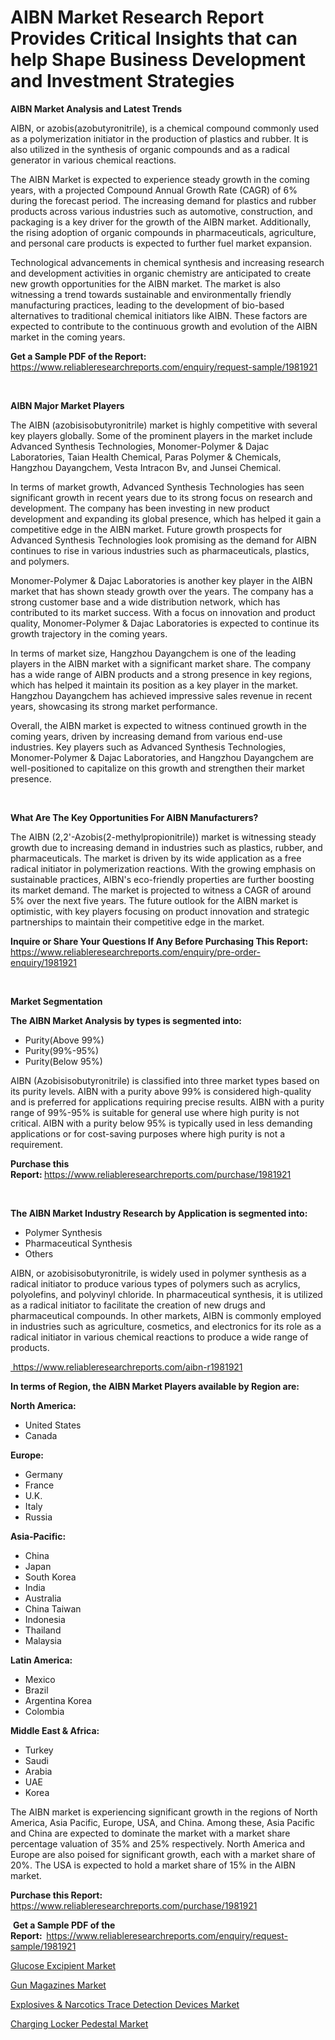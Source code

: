 <p><h1>AIBN Market Research Report Provides Critical Insights that can help Shape Business Development and Investment Strategies</h1></p><p><strong>AIBN Market Analysis and Latest Trends</strong></p>
<p><p>AIBN, or azobis(azobutyronitrile), is a chemical compound commonly used as a polymerization initiator in the production of plastics and rubber. It is also utilized in the synthesis of organic compounds and as a radical generator in various chemical reactions.</p><p>The AIBN Market is expected to experience steady growth in the coming years, with a projected Compound Annual Growth Rate (CAGR) of 6% during the forecast period. The increasing demand for plastics and rubber products across various industries such as automotive, construction, and packaging is a key driver for the growth of the AIBN market. Additionally, the rising adoption of organic compounds in pharmaceuticals, agriculture, and personal care products is expected to further fuel market expansion.</p><p>Technological advancements in chemical synthesis and increasing research and development activities in organic chemistry are anticipated to create new growth opportunities for the AIBN market. The market is also witnessing a trend towards sustainable and environmentally friendly manufacturing practices, leading to the development of bio-based alternatives to traditional chemical initiators like AIBN. These factors are expected to contribute to the continuous growth and evolution of the AIBN market in the coming years.</p></p>
<p><strong>Get a Sample PDF of the Report:&nbsp;</strong> <a href="https://www.reliableresearchreports.com/enquiry/request-sample/1981921">https://www.reliableresearchreports.com/enquiry/request-sample/1981921</a></p>
<p>&nbsp;</p>
<p><strong>AIBN Major Market Players</strong></p>
<p><p>The AIBN (azobisisobutyronitrile) market is highly competitive with several key players globally. Some of the prominent players in the market include Advanced Synthesis Technologies, Monomer-Polymer & Dajac Laboratories, Taian Health Chemical, Paras Polymer & Chemicals, Hangzhou Dayangchem, Vesta Intracon Bv, and Junsei Chemical.</p><p>In terms of market growth, Advanced Synthesis Technologies has seen significant growth in recent years due to its strong focus on research and development. The company has been investing in new product development and expanding its global presence, which has helped it gain a competitive edge in the AIBN market. Future growth prospects for Advanced Synthesis Technologies look promising as the demand for AIBN continues to rise in various industries such as pharmaceuticals, plastics, and polymers.</p><p>Monomer-Polymer & Dajac Laboratories is another key player in the AIBN market that has shown steady growth over the years. The company has a strong customer base and a wide distribution network, which has contributed to its market success. With a focus on innovation and product quality, Monomer-Polymer & Dajac Laboratories is expected to continue its growth trajectory in the coming years.</p><p>In terms of market size, Hangzhou Dayangchem is one of the leading players in the AIBN market with a significant market share. The company has a wide range of AIBN products and a strong presence in key regions, which has helped it maintain its position as a key player in the market. Hangzhou Dayangchem has achieved impressive sales revenue in recent years, showcasing its strong market performance.</p><p>Overall, the AIBN market is expected to witness continued growth in the coming years, driven by increasing demand from various end-use industries. Key players such as Advanced Synthesis Technologies, Monomer-Polymer & Dajac Laboratories, and Hangzhou Dayangchem are well-positioned to capitalize on this growth and strengthen their market presence.</p></p>
<p>&nbsp;</p>
<p><strong>What Are The Key Opportunities For AIBN Manufacturers?</strong></p>
<p><p>The AIBN (2,2'-Azobis(2-methylpropionitrile)) market is witnessing steady growth due to increasing demand in industries such as plastics, rubber, and pharmaceuticals. The market is driven by its wide application as a free radical initiator in polymerization reactions. With the growing emphasis on sustainable practices, AIBN's eco-friendly properties are further boosting its market demand. The market is projected to witness a CAGR of around 5% over the next five years. The future outlook for the AIBN market is optimistic, with key players focusing on product innovation and strategic partnerships to maintain their competitive edge in the market.</p></p>
<p><strong>Inquire or Share Your Questions If Any Before Purchasing This Report:</strong> <a href="https://www.reliableresearchreports.com/enquiry/pre-order-enquiry/1981921">https://www.reliableresearchreports.com/enquiry/pre-order-enquiry/1981921</a></p>
<p>&nbsp;</p>
<p><strong>Market Segmentation</strong></p>
<p><strong>The AIBN Market Analysis by types is segmented into:</strong></p>
<p><ul><li>Purity(Above 99%)</li><li>Purity(99%-95%)</li><li>Purity(Below 95%)</li></ul></p>
<p><p>AIBN (Azobisisobutyronitrile) is classified into three market types based on its purity levels. AIBN with a purity above 99% is considered high-quality and is preferred for applications requiring precise results. AIBN with a purity range of 99%-95% is suitable for general use where high purity is not critical. AIBN with a purity below 95% is typically used in less demanding applications or for cost-saving purposes where high purity is not a requirement.</p></p>
<p><strong>Purchase this Report:&nbsp;</strong><a href="https://www.reliableresearchreports.com/purchase/1981921">https://www.reliableresearchreports.com/purchase/1981921</a></p>
<p>&nbsp;</p>
<p><strong>The AIBN Market Industry Research by Application is segmented into:</strong></p>
<p><ul><li>Polymer Synthesis</li><li>Pharmaceutical Synthesis</li><li>Others</li></ul></p>
<p><p>AIBN, or azobisisobutyronitrile, is widely used in polymer synthesis as a radical initiator to produce various types of polymers such as acrylics, polyolefins, and polyvinyl chloride. In pharmaceutical synthesis, it is utilized as a radical initiator to facilitate the creation of new drugs and pharmaceutical compounds. In other markets, AIBN is commonly employed in industries such as agriculture, cosmetics, and electronics for its role as a radical initiator in various chemical reactions to produce a wide range of products.</p></p>
<p><a href="https://www.reliableresearchreports.com/aibn-r1981921">&nbsp;https://www.reliableresearchreports.com/aibn-r1981921</a></p>
<p><strong>In terms of Region, the AIBN Market Players available by Region are:</strong></p>
<p>
    <p> <strong> North America: </strong>
        <ul>
            <li>United States</li>
            <li>Canada</li>
        </ul>
        </p> 
    <p> <strong> Europe: </strong>
        <ul>
            <li>Germany</li>
            <li>France</li>
            <li>U.K.</li>
            <li>Italy</li>
            <li>Russia</li>
        </ul>
        </p> 
    <p> <strong> Asia-Pacific: </strong>
        <ul>
            <li>China</li>
            <li>Japan</li>
            <li>South Korea</li>
            <li>India</li>
            <li>Australia</li>
            <li>China Taiwan</li>
            <li>Indonesia</li>
            <li>Thailand</li>
            <li>Malaysia</li>
        </ul>
        </p> 
    <p> <strong> Latin America: </strong>
        <ul>
            <li>Mexico</li>
            <li>Brazil</li>
            <li>Argentina Korea</li>
            <li>Colombia</li>
        </ul>
        </p> 
    <p> <strong> Middle East & Africa: </strong>
        <ul>
            <li>Turkey</li>
            <li>Saudi</li>
            <li>Arabia</li>
            <li>UAE</li>
            <li>Korea</li>
        </ul>
    </p>
    </p>
<p><p>The AIBN market is experiencing significant growth in the regions of North America, Asia Pacific, Europe, USA, and China. Among these, Asia Pacific and China are expected to dominate the market with a market share percentage valuation of 35% and 25% respectively. North America and Europe are also poised for significant growth, each with a market share of 20%. The USA is expected to hold a market share of 15% in the AIBN market.</p></p>
<p><strong>Purchase this Report: </strong><a href="https://www.reliableresearchreports.com/purchase/1981921">https://www.reliableresearchreports.com/purchase/1981921</a></p>
<p>&nbsp;<strong>Get a Sample PDF of the Report:&nbsp;&nbsp;</strong><a href="https://www.reliableresearchreports.com/enquiry/request-sample/1981921">https://www.reliableresearchreports.com/enquiry/request-sample/1981921</a></p>
<p><strong></strong></p>
<p><p><a href="https://github.com/crlaem461/Market-Research-Report-List-1/blob/main/glucose-excipient-market.md">Glucose Excipient Market</a></p><p><a href="https://github.com/refatkhan11277/Market-Research-Report-List-1/blob/main/gun-magazines-market.md">Gun Magazines Market</a></p><p><a href="https://issuu.com/reportprime-2/docs/explosives-narcotics-trace-detection-devices-marke">Explosives & Narcotics Trace Detection Devices Market</a></p><p><a href="https://issuu.com/reportprime-2/docs/charging-locker-pedestal-market-size-2030.pptx">Charging Locker Pedestal Market</a></p></p>